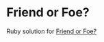 # Friend or Foe?
Ruby solution for [Friend or Foe?](https://www.codewars.com/kata/55b42574ff091733d900002f)
